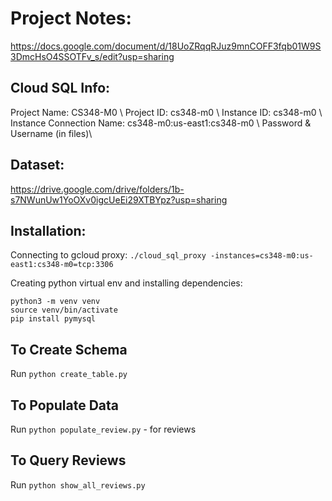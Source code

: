 # Project Notes:
https://docs.google.com/document/d/18UoZRqqRJuz9mnCOFF3fqb01W9S3DmcHsO4SSOTFv_s/edit?usp=sharing

## Cloud SQL Info:
Project Name: CS348-M0 \\
Project ID: cs348-m0 \\
Instance ID: cs348-m0 \\
Instance Connection Name: cs348-m0:us-east1:cs348-m0 \\
Password & Username (in files)\\

## Dataset:
https://drive.google.com/drive/folders/1b-s7NWunUw1YoOXv0igcUeEi29XTBYpz?usp=sharing

## Installation:

Connecting to gcloud proxy: `./cloud_sql_proxy -instances=cs348-m0:us-east1:cs348-m0=tcp:3306`

Creating python virtual env and installing dependencies:
```
python3 -m venv venv
source venv/bin/activate
pip install pymysql
```

## To Create Schema
Run `python create_table.py`

## To Populate Data
Run `python populate_review.py` - for reviews

## To Query Reviews
Run `python show_all_reviews.py`
